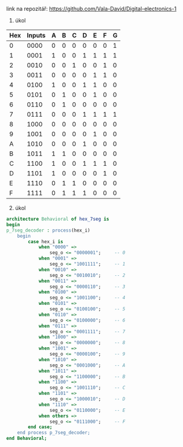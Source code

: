 link na repozitář: https://github.com/Vala-David/Digital-electronics-1

1. úkol

Hex|Inputs|A|B|C|D|E|F|G|
---|------|-|-|-|-|-|-|-|
 0 | 0000 |0|0|0|0|0|0|1|
 1 | 0001 |1|0|0|1|1|1|1|
 2 | 0010 |0|0|1|0|0|1|0|
 3 | 0011 |0|0|0|0|1|1|0|
 4 | 0100 |1|0|0|1|1|0|0|
 5 | 0101 |0|1|0|0|1|0|0|
 6 | 0110 |0|1|0|0|0|0|0|
 7 | 0111 |0|0|0|1|1|1|1|
 8 | 1000 |0|0|0|0|0|0|0|
 9 | 1001 |0|0|0|0|1|0|0|
 A | 1010 |0|0|0|1|0|0|0|
 B | 1011 |1|1|0|0|0|0|0|
 C | 1100 |1|0|0|1|1|1|0|
 D | 1101 |1|0|0|0|0|1|0|
 E | 1110 |0|1|1|0|0|0|0|
 F | 1111 |0|1|1|1|0|0|0|

2. úkol

```vhdl
architecture Behavioral of hex_7seg is
begin
p_7seg_decoder : process(hex_i)
    begin
        case hex_i is
            when "0000" =>
                seg_o <= "0000001";     -- 0
            when "0001" =>
                seg_o <= "1001111";     -- 1
            when "0010" =>
                seg_o <= "0010010";     -- 2
            when "0011" =>         
                seg_o <= "0000110";     -- 3
            when "0100" =>
                seg_o <= "1001100";     -- 4
            when "0101" =>
                seg_o <= "0100100";     -- 5
            when "0110" =>
                seg_o <= "0100000";     -- 6
            when "0111" =>
                seg_o <= "0001111";     -- 7
            when "1000" =>
                seg_o <= "0000000";     -- 8
            when "1001" =>
                seg_o <= "0000100";     -- 9
            when "1010" =>
                seg_o <= "0001000";     -- A
            when "1011" =>
                seg_o <= "1100000";     -- B 
            when "1100" =>
                seg_o <= "1001110";     -- C
            when "1101" =>
                seg_o <= "1000010";     -- D             
            when "1110" =>
                seg_o <= "0110000";     -- E
            when others =>
                seg_o <= "0111000";     -- F
        end case;
    end process p_7seg_decoder;
end Behavioral;
```

```vhdl
```


```vhdl
```

